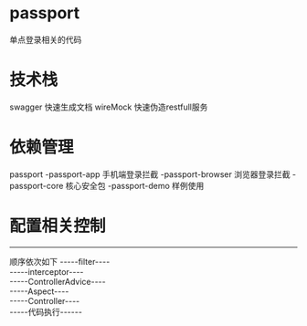 # passport
单点登录相关的代码

# 技术栈
swagger 快速生成文档
wireMock 快速伪造restfull服务

# 依赖管理
passport
    -passport-app 手机端登录拦截
    -passport-browser 浏览器登录拦截
    -passport-core 核心安全包
    -passport-demo 样例使用
    
# 配置相关控制
 --------------------------
 顺序依次如下
     -----filter----  
     -----interceptor----   
     -----ControllerAdvice----  
     -----Aspect----  
     -----Controller----  
     -----代码执行------